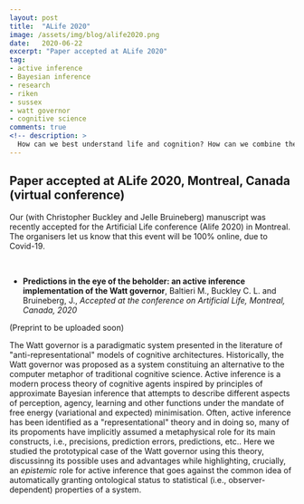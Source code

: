```yaml
---
layout: post
title:  "ALife 2020"
image: /assets/img/blog/alife2020.png
date:   2020-06-22
excerpt: "Paper accepted at ALife 2020"
tag:
- active inference
- Bayesian inference
- research
- riken
- sussex
- watt governor
- cognitive science
comments: true
<!-- description: >
  How can we best understand life and cognition? How can we combine the results of different technological advances with natural organisms? -->
---
```



## Paper accepted at ALife 2020, Montreal, Canada (virtual conference)
Our (with Christopher Buckley and Jelle Bruineberg) manuscript was recently accepted for the Artificial Life conference (Alife 2020) in Montreal. The organisers let us know that this event will be 100% online, due to Covid-19.


&nbsp;
&nbsp;

- **Predictions in the eye of the beholder: an active inference implementation of the Watt governor**, Baltieri M., Buckley C. L. and Bruineberg, J., *Accepted at the conference on Artificial Life, Montreal, Canada, 2020* 

(Preprint to be uploaded soon)

The Watt governor is a paradigmatic system presented in the literature of "anti-representational" models of cognitive architectures. Historically, the Watt governor was proposed as a system constituing an alternative to the computer metaphor of traditional cognitive science. Active inference is a modern process theory of cognitive agents inspired by principles of approximate Bayesian inference that attempts to describe different aspects of perception, agency, learning and other functions under the mandate of free energy (variational and expected) minimisation. Often, active inference has been identified as a "representational" theory and in doing so, many of its propoments have implicitly assumed a metaphysical role for its main constructs, i.e., precisions, prediction errors, predictions, etc.. Here we studied the prototypical case of the Watt governor using this theory, discussinng its possible uses and advantages while highlighting, crucially, an *epistemic* role for active inference that goes against the common idea of automatically granting ontological status to statistical (i.e., observer-dependent) properties of a system.